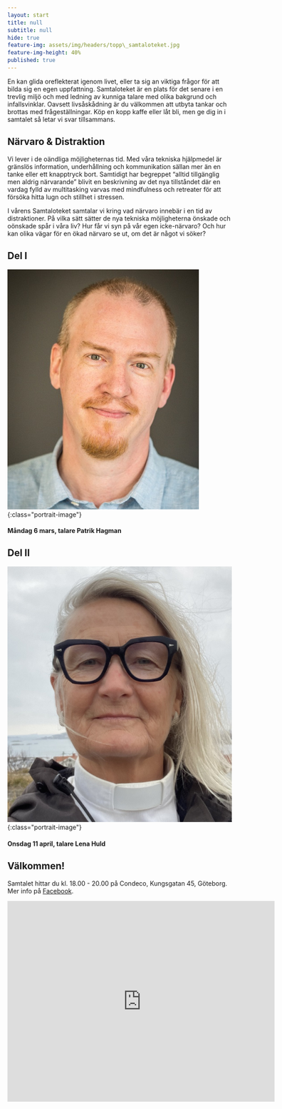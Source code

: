 ```yaml
---
layout: start
title: null
subtitle: null
hide: true
feature-img: assets/img/headers/topp\_samtaloteket.jpg
feature-img-height: 40%
published: true
---
```

En kan glida oreflekterat igenom livet, eller ta sig an viktiga
frågor för att bilda sig en egen uppfattning. Samtaloteket är en plats för det
senare i en trevlig miljö och med ledning av kunniga talare med olika bakgrund
och infallsvinklar. Oavsett livsåskådning är du välkommen att utbyta tankar
och brottas med frågeställningar. Köp en kopp kaffe eller låt bli, men ge dig
in i samtalet så letar vi svar tillsammans.


## Närvaro & Distraktion

Vi lever i de oändliga möjligheternas tid. Med våra tekniska hjälpmedel är gränslös information, underhållning och kommunikation sällan mer än en tanke eller ett knapptryck bort. Samtidigt har begreppet “alltid tillgänglig men aldrig närvarande” blivit en beskrivning av det nya tillståndet där en vardag fylld av multitasking varvas med mindfulness och retreater för att försöka hitta lugn och stillhet i stressen.

I vårens Samtaloteket samtalar vi kring vad närvaro innebär i en tid av distraktioner. På vilka sätt sätter de nya tekniska möjligheterna önskade och oönskade spår i våra liv? Hur får vi syn på vår egen icke-närvaro? Och hur kan olika vägar för en ökad närvaro se ut, om det är något vi söker?


## Del I

![Patrik Hagman](assets/img/speakers/patrik_hagman.jpg 'Patrik Hagman'){:class="portrait-image"}

#### Måndag 6 mars, talare Patrik Hagman

## Del II

![Lena Huld](assets/img/speakers/lena_huld.jpg 'Lena Huld'){:class="portrait-image"}

#### Onsdag 11 april, talare Lena Huld




## Välkommen!
Samtalet hittar du kl. 18.00 - 20.00 på Condeco, Kungsgatan 45, Göteborg. Mer info på [Facebook](https://www.facebook.com/samtaloteket).

<div style="text-align: center">
<iframe src="https://www.google.com/maps/embed?pb=!1m18!1m12!1m3!1d2131.709934542498!2d11.964510816462013!3d57.70439774726267!2m3!1f0!2f0!3f0!3m2!1i1024!2i768!4f13.1!3m3!1m2!1s0x464ff36f899a096f%3A0xb1ede17b02db4611!2sCondeco%20Kungsgatan!5e0!3m2!1ssv!2sse!4v1631559932082!5m2!1ssv!2sse" width="600" height="450" frameborder="0" style="border:0; padding:0" allowfullscreen></iframe>
</div>
